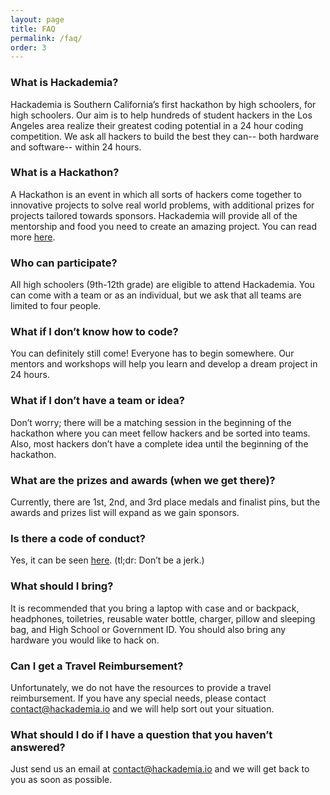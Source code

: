 ```yaml
---
layout: page
title: FAQ
permalink: /faq/
order: 3
---
```


### What is Hackademia?
Hackademia is Southern California’s first hackathon by high schoolers, for high schoolers. Our aim is to help hundreds of student hackers in the Los Angeles area realize their greatest coding potential in a 24 hour coding competition. We ask all hackers to build the best they can-- both hardware and software-- within 24 hours.

### What is a Hackathon?
A Hackathon is an event in which all sorts of hackers come together to innovative projects to solve real world problems, with additional prizes for projects tailored towards sponsors. Hackademia will provide all of the mentorship and food you need to create an amazing project. You can read more [here](https://medium.com/hackathons-anonymous/wtf-is-a-hackathon-92668579601).

### Who can participate?
All high schoolers (9th-12th grade) are eligible to attend Hackademia. You can come with a team or as an individual, but we ask that all teams are limited to four people.

### What if I don’t know how to code?
You can definitely still come! Everyone has to begin somewhere. Our mentors and workshops will help you learn and develop a dream project in 24 hours.

### What if I don’t have a team or idea?
Don’t worry; there will be a matching session in the beginning of the hackathon where you can meet fellow hackers and be sorted into teams. Also, most hackers don’t have a complete idea until the beginning of the hackathon.

### What are the prizes and awards (when we get there)?
Currently, there are 1st, 2nd, and 3rd place medals and finalist pins, but the awards and prizes list will expand as we gain sponsors.

### Is there a code of conduct?
Yes, it can be seen [here](https://static.mlh.io/docs/mlh-code-of-conduct.pdf). (tl;dr: Don’t be a jerk.)

### What should I bring?
It is recommended that you bring a laptop with case and or backpack, headphones, toiletries, reusable water bottle, charger, pillow and sleeping bag, and High School or Government ID. You should also bring any hardware you would like to hack on.

### Can I get a Travel Reimbursement?
Unfortunately, we do not have the resources to provide a travel reimbursement. If you have any special needs, please contact [contact@hackademia.io](mailto:contact@hackademia.io) and we will help sort out your situation.

### What should I do if I have a question that you haven’t answered?
Just send us an email at [contact@hackademia.io](mailto:contact@hackademia.io) and we will get back to you as soon as possible.

